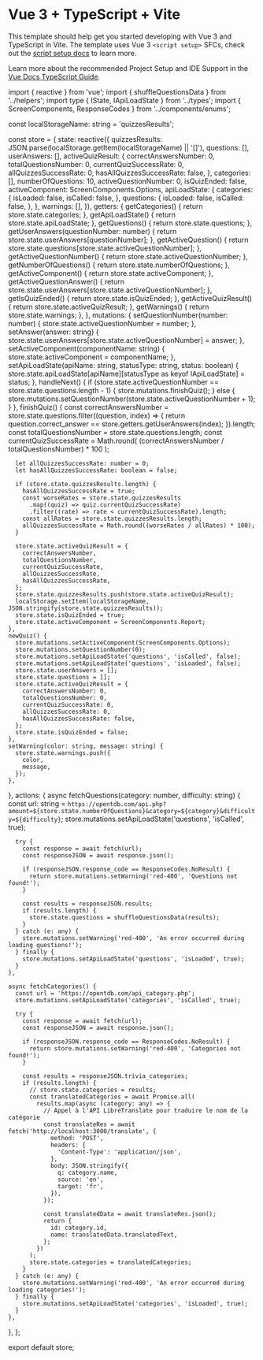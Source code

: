 # Vue 3 + TypeScript + Vite

This template should help get you started developing with Vue 3 and TypeScript in Vite. The template uses Vue 3 `<script setup>` SFCs, check out the [script setup docs](https://v3.vuejs.org/api/sfc-script-setup.html#sfc-script-setup) to learn more.

Learn more about the recommended Project Setup and IDE Support in the [Vue Docs TypeScript Guide](https://vuejs.org/guide/typescript/overview.html#project-setup).

import { reactive } from 'vue';
import { shuffleQuestionsData } from '../helpers';
import type { IState, IApiLoadState } from '../types';
import { ScreenComponents, ResponseCodes } from '../components/enums';

const localStorageName: string = 'quizzesResults';

const store = {
  state: reactive<IState>({
    quizzesResults: JSON.parse(localStorage.getItem(localStorageName) || '[]'),
    questions: [],
    userAnswers: [],
    activeQuizResult: {
      correctAnswersNumber: 0,
      totalQuestionsNumber: 0,
      currentQuizSuccessRate: 0,
      allQuizzesSuccessRate: 0,
      hasAllQuizzesSuccessRate: false,
    },
    categories: [],
    numberOfQuestions: 10,
    activeQuestionNumber: 0,
    isQuizEnded: false,
    activeComponent: ScreenComponents.Options,
    apiLoadState: {
      categories: {
        isLoaded: false,
        isCalled: false,
      },
      questions: {
        isLoaded: false,
        isCalled: false,
      },
    },
    warnings: [],
  }),
  getters: {
    getCategories() {
      return store.state.categories;
    },
    getApiLoadState() {
      return store.state.apiLoadState;
    },
    getQuestions() {
      return store.state.questions;
    },
    getUserAnswers(questionNumber: number) {
      return store.state.userAnswers[questionNumber];
    },
    getActiveQuestion() {
      return store.state.questions[store.state.activeQuestionNumber];
    },
    getActiveQuestionNumber() {
      return store.state.activeQuestionNumber;
    },
    getNumberOfQuestions() {
      return store.state.numberOfQuestions;
    },
    getActiveComponent() {
      return store.state.activeComponent;
    },
    getActiveQuestionAnswer() {
      return store.state.userAnswers[store.state.activeQuestionNumber];
    },
    getIsQuizEnded() {
      return store.state.isQuizEnded;
    },
    getActiveQuizResult() {
      return store.state.activeQuizResult;
    },
    getWarnings() {
      return store.state.warnings;
    },
  },
  mutations: {
    setQuestionNumber(number: number) {
      store.state.activeQuestionNumber = number;
    },
    setAnswer(answer: string) {
      store.state.userAnswers[store.state.activeQuestionNumber] = answer;
    },
    setActiveComponent(componentName: string) {
      store.state.activeComponent = componentName;
    },
    setApiLoadState(apiName: string, statusType: string, status: boolean) {
      store.state.apiLoadState[apiName][statusType as keyof IApiLoadState] = status;
    },
    handleNext() {
      if (store.state.activeQuestionNumber == store.state.questions.length - 1) {
        store.mutations.finishQuiz();
      } else {
        store.mutations.setQuestionNumber(store.state.activeQuestionNumber + 1);
      }
    },
    finishQuiz() {
      const correctAnswersNumber = store.state.questions.filter((question, index) => {
        return question.correct_answer == store.getters.getUserAnswers(index);
      }).length;
      const totalQuestionsNumber = store.state.questions.length;
      const currentQuizSuccessRate = Math.round(
        (correctAnswersNumber / totalQuestionsNumber) * 100
      );

      let allQuizzesSuccessRate: number = 0;
      let hasAllQuizzesSuccessRate: boolean = false;

      if (store.state.quizzesResults.length) {
        hasAllQuizzesSuccessRate = true;
        const worseRates = store.state.quizzesResults
          .map((quiz) => quiz.currentQuizSuccessRate)
          .filter((rate) => rate < currentQuizSuccessRate).length;
        const allRates = store.state.quizzesResults.length;
        allQuizzesSuccessRate = Math.round((worseRates / allRates) * 100);
      }

      store.state.activeQuizResult = {
        correctAnswersNumber,
        totalQuestionsNumber,
        currentQuizSuccessRate,
        allQuizzesSuccessRate,
        hasAllQuizzesSuccessRate,
      };
      store.state.quizzesResults.push(store.state.activeQuizResult);
      localStorage.setItem(localStorageName, JSON.stringify(store.state.quizzesResults));
      store.state.isQuizEnded = true;
      store.state.activeComponent = ScreenComponents.Report;
    },
    newQuiz() {
      store.mutations.setActiveComponent(ScreenComponents.Options);
      store.mutations.setQuestionNumber(0);
      store.mutations.setApiLoadState('questions', 'isCalled', false);
      store.mutations.setApiLoadState('questions', 'isLoaded', false);
      store.state.userAnswers = [];
      store.state.questions = [];
      store.state.activeQuizResult = {
        correctAnswersNumber: 0,
        totalQuestionsNumber: 0,
        currentQuizSuccessRate: 0,
        allQuizzesSuccessRate: 0,
        hasAllQuizzesSuccessRate: false,
      };
      store.state.isQuizEnded = false;
    },
    setWarning(color: string, message: string) {
      store.state.warnings.push({
        color,
        message,
      });
    },
  },
  actions: {
    async fetchQuestions(category: number, difficulty: string) {
      const url: string = `https://opentdb.com/api.php?amount=${store.state.numberOfQuestions}&category=${category}&difficulty=${difficulty}`;
      store.mutations.setApiLoadState('questions', 'isCalled', true);

      try {
        const response = await fetch(url);
        const responseJSON = await response.json();

        if (responseJSON.response_code == ResponseCodes.NoResult) {
          return store.mutations.setWarning('red-400', 'Questions not found!');
        }

        const results = responseJSON.results;
        if (results.length) {
          store.state.questions = shuffleQuestionsData(results);
        }
      } catch (e: any) {
        store.mutations.setWarning('red-400', 'An error occurred during loading questions!');
      } finally {
        store.mutations.setApiLoadState('questions', 'isLoaded', true);
      }
    },

    async fetchCategories() {
      const url = 'https://opentdb.com/api_category.php';
      store.mutations.setApiLoadState('categories', 'isCalled', true);

      try {
        const response = await fetch(url);
        const responseJSON = await response.json();

        if (responseJSON.response_code == ResponseCodes.NoResult) {
          return store.mutations.setWarning('red-400', 'Categories not found!');
        }

        const results = responseJSON.trivia_categories;
        if (results.length) {
          // store.state.categories = results;
          const translatedCategories = await Promise.all(
            results.map(async (category: any) => {
              // Appel à l'API LibreTranslate pour traduire le nom de la catégorie
              const translateRes = await fetch('http://localhost:3000/translate', {
                method: 'POST',
                headers: {
                  'Content-Type': 'application/json',
                },
                body: JSON.stringify({
                  q: category.name,
                  source: 'en',
                  target: 'fr',
                }),
              });

              const translatedData = await translateRes.json();
              return {
                id: category.id,
                name: translatedData.translatedText,
              };
            })
          );
          store.state.categories = translatedCategories;
        }
      } catch (e: any) {
        store.mutations.setWarning('red-400', 'An error occurred during loading categories!');
      } finally {
        store.mutations.setApiLoadState('categories', 'isLoaded', true);
      }
    },
  },
};

export default store;
